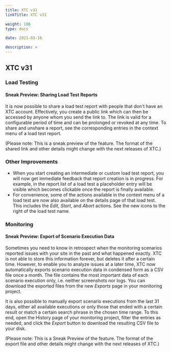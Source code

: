 ```yaml
---
title: XTC v31
linkTitle: XTC v31

weight: 186
type: docs

date: 2021-03-16

description: >
---
```


## XTC v31


### Load Testing

#### Sneak Preview: Sharing Load Test Reports
It is now possible to share a load test report with people that don't have an XTC account. Effectively, you create a public link which can then be accessed by anyone whom you send the link to. The link is valid for a configurable period of time and can be prolonged or revoked at any time. To share and unshare a report, see the corresponding entries in the context menu of a load test report.

(Please note: This is a sneak preview of the feature. The format of the shared link and other details might change with the next releases of XTC.)

### Other Improvements
- When you start creating an intermediate or custom load test report, you will now get immediate feedback that report creation is in progress. For example, in the report list of a load test a placeholder entry will be visible which becomes clickable once the report is finally available.
- For convenience, some of the actions available in the context menu of a load test are now also available on the details page of that load test. This includes the *Edit*, *Start*, and *Abort* actions. See the new icons to the right of the load test name.

### Monitoring

#### Sneak Preview: Export of Scenario Execution Data
Sometimes you need to know in retrospect when the monitoring scenarios reported issues with your site in the past and what happened exactly. XTC is not able to store this information forever, but deletes it after a certain time. However, to enable you to analyze issues at a later time, XTC now automatically exports scenario execution data in condensed form as a CSV file once a month. The file contains the most important data of each scenario execution only, i.e. neither screenshots nor logs. You can download the exported files from the new *Exports* page in your monitoring project.

It is also possible to manually export scenario executions from the last 31 days, either all available executions or only those that ended with a certain result or match a certain search phrase in the chosen time range. To this end, open the History page of your monitoring project, filter the entries as needed, and click the *Export* button to download the resulting CSV file to your disk.

(Please note: This is a Sneak Preview of the feature. The format of the export file and other details might change with the next releases of XTC.)

